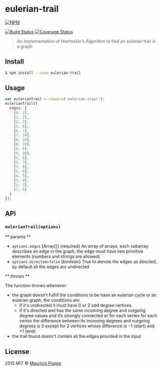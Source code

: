 # eulerian-trail 

[![NPM][npm-image]][npm-url]

[![Build Status][travis-image]][travis-url] [![Coverage Status][coveralls-image]][coveralls-url] 

> An implementation of Hierholzer’s Algorithm to find an eulerian trail in a graph

## Install

```sh
$ npm install --save eulerian-trail
```

## Usage

```js
var eulerianTrail = require('eulerian-trail');
eulerianTrail({
  edges: [
    [0, 1],
    [1, 2],
    [2, 3],
    [3, 6],
    [6, 7],
    [7, 10],
    [0, 10],
    [8, 10],
    [8, 9],
    [9, 10],
    [5, 8],
    [5, 7],
    [7, 8],
    [5, 6],
    [4, 5],
    [3, 4],
    [1, 3],
    [1, 6]
  ]
});
```

## API

### `eulerianTrail(options)`

** params **

- `options.edges` {Array[]} (required) An array of arrays, each subarray describes an edge in the graph, the edge
must have two primitive elements (numbers and strings are allowed)
- `options.directed=false` {boolean} True to denote the edges as directed, by default all the edges are undirected   

** throws **

The function throws whenever:

- the graph doesn't fulfill the conditions to be have an eulerian cycle or an eulerian graph, the conditions are
  - if it's undirected it must have 0 or 2 odd degree vertices 
  - if it's directed and has the same incoming degree and outgoing degree values and it’s strongly connected or
  for each vertex for each vertex the difference between its incoming degrees and outgoing degrees is 0
  except for 2 vertices whose difference is −1 (start) and +1 (end)
- the trail found doesn't contain all the edges provided in the input

## License

2015 MIT © [Mauricio Poppe]()

[npm-image]: https://nodei.co/npm/eulerian-trail.png?downloads=true
[npm-url]: https://npmjs.org/package/eulerian-trail
[travis-image]: https://travis-ci.org/maurizzzio/eulerian-trail.svg?branch=master
[travis-url]: https://travis-ci.org/maurizzzio/eulerian-trail
[coveralls-image]: https://coveralls.io/repos/maurizzzio/eulerian-trail/badge.svg
[coveralls-url]: https://coveralls.io/r/maurizzzio/eulerian-trail
[david-image]: https://david-dm.org/maurizzzio/eulerian-trail.svg
[david-url]: https://david-dm.org/maurizzzio/eulerian-trail
